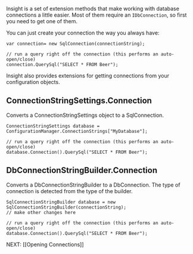 Insight is a set of extension methods that make working with database connections a little easier. Most of them require an `IDbConnection`, so first you need to get one of them.

You can just create your connection the way you always have:

	var connection= new SqlConnection(connectionString);

	// run a query right off the connection (this performs an auto-open/close)
	connection.QuerySql("SELECT * FROM Beer");

Insight also provides extensions for getting connections from your configuration objects.

## ConnectionStringSettings.Connection ##

Converts a ConnectionStringSettings object to a SqlConnection.

	ConnectionStringSettings database = ConfigurationManager.ConnectionStrings["MyDatabase"];

	// run a query right off the connection (this performs an auto-open/close)
	database.Connection().QuerySql("SELECT * FROM Beer");

## DbConnectionStringBuilder.Connection ##

Converts a DbConnectionStringBuilder to a DbConnection. The type of connection is detected from the type of the builder.

	SqlConnectionStringBuilder database = new SqlConnectionStringBuilder(connectionString);
	// make other changes here

	// run a query right off the connection (this performs an auto-open/close)
	database.Connection().QuerySql("SELECT * FROM Beer");

NEXT: [[Opening Connections]]
